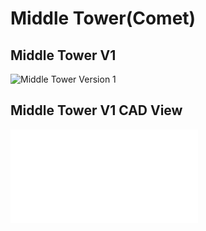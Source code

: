# **Middle Tower(Comet)**

## **Middle Tower V1**

![Middle Tower Version 1](3Dmodels/TumV01.png)

## **Middle Tower V1 CAD View**

![Middle Tower Version 1 CAD View](3Dmodels/TumV01.pdf)